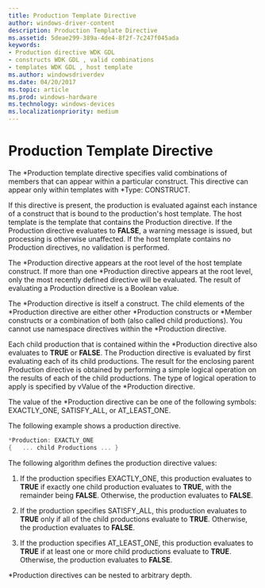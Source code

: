 ```yaml
---
title: Production Template Directive
author: windows-driver-content
description: Production Template Directive
ms.assetid: 5deae299-389a-4de4-8f2f-7c247f045ada
keywords:
- Production directive WDK GDL
- constructs WDK GDL , valid combinations
- templates WDK GDL , host template
ms.author: windowsdriverdev
ms.date: 04/20/2017
ms.topic: article
ms.prod: windows-hardware
ms.technology: windows-devices
ms.localizationpriority: medium
---
```


# Production Template Directive


The \*Production template directive specifies valid combinations of members that can appear within a particular construct. This directive can appear only within templates with \*Type: CONSTRUCT.

If this directive is present, the production is evaluated against each instance of a construct that is bound to the production's host template. The host template is the template that contains the Production directive. If the Production directive evaluates to **FALSE**, a warning message is issued, but processing is otherwise unaffected. If the host template contains no Production directives, no validation is performed.

The \*Production directive appears at the root level of the host template construct. If more than one \*Production directive appears at the root level, only the most recently defined directive will be evaluated. The result of evaluating a Production directive is a Boolean value.

The \*Production directive is itself a construct. The child elements of the \*Production directive are either other \*Production constructs or \*Member constructs or a combination of both (also called child productions). You cannot use namespace directives within the \*Production directive.

Each child production that is contained within the \*Production directive also evaluates to **TRUE** or **FALSE**. The Production directive is evaluated by first evaluating each of its child productions. The result for the enclosing parent Production directive is obtained by performing a simple logical operation on the results of each of the child productions. The type of logical operation to apply is specified by vValue of the \*Production directive.

The value of the \*Production directive can be one of the following symbols: EXACTLY\_ONE, SATISFY\_ALL, or AT\_LEAST\_ONE.

The following example shows a production directive.

```cpp
*Production: EXACTLY_ONE
{   ... child Productions ... }
```

The following algorithm defines the production directive values:

1.  If the production specifies EXACTLY\_ONE, this production evaluates to **TRUE** if exactly one child production evaluates to **TRUE**, with the remainder being **FALSE**. Otherwise, the production evaluates to **FALSE**.

2.  If the production specifies SATISFY\_ALL, this production evaluates to **TRUE** only if all of the child productions evaluate to **TRUE**. Otherwise, the production evaluates to **FALSE**.

3.  If the production specifies AT\_LEAST\_ONE, this production evaluates to **TRUE** if at least one or more child productions evaluate to **TRUE**. Otherwise, the production evaluates to **FALSE**.

\*Production directives can be nested to arbitrary depth.

 

 




